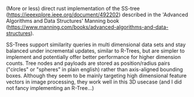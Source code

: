 (More or less) direct rust implementation of the SS-tree (https://ieeexplore.ieee.org/document/492202) described in the 'Advanced Algorithms and Data Structures' Manning book (https://www.manning.com/books/advanced-algorithms-and-data-structures).

SS-Trees support similarity queries in multi dimensional data sets and stay balanced under incremental updates, similar to R-Trees, but are simpler to implement and potentially offer better performance for higher dimension counts. Tree nodes and payloads are stored as position/radius pairs ("circles" or "spheres" in plain english) rather than axis-aligned bounding boxes. Although they seem to be mainly targeting high dimensional feature vectors in image processing, they work well in this 3D usecase (and I did not fancy implementing an R-Tree...)
